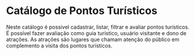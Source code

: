 # Catálogo de Pontos Turísticos
Neste catálogo é possivel cadastrar, listar, filtrar e avaliar pontos turísticos.
É possível fazer avaliação como guia turístico, usuário visitante e dono de atrações.
As atrações são lugares que chamam atenção do público em complemento a visita dos pontos turísticos.
